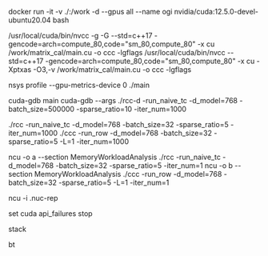 docker run -it -v ./:/work  -d --gpus all --name ogi nvidia/cuda:12.5.0-devel-ubuntu20.04 bash


/usr/local/cuda/bin/nvcc -g -G --std=c++17 -gencode=arch=compute_80,code=\"sm_80,compute_80\"  -x cu   /work/matrix_cal/main.cu  -o ccc -lgflags
/usr/local/cuda/bin/nvcc --std=c++17 -gencode=arch=compute_80,code=\"sm_80,compute_80\"  -x cu  -Xptxas -O3,-v  /work/matrix_cal/main.cu  -o ccc -lgflags



nsys profile --gpu-metrics-device 0 ./main

cuda-gdb main
cuda-gdb --args ./rcc-d -run_naive_tc -d_model=768 -batch_size=500000  -sparse_ratio=10  -iter_num=1000

./rcc -run_naive_tc -d_model=768 -batch_size=32  -sparse_ratio=5  -iter_num=1000
./ccc -run_row -d_model=768 -batch_size=32 -sparse_ratio=5 -L=1  -iter_num=1000

ncu -o a --section MemoryWorkloadAnalysis ./rcc -run_naive_tc -d_model=768 -batch_size=32  -sparse_ratio=5  -iter_num=1
ncu -o b --section MemoryWorkloadAnalysis ./ccc -run_row -d_model=768 -batch_size=32 -sparse_ratio=5 -L=1  -iter_num=1

ncu -i .nuc-rep

set cuda api_failures stop

stack

bt